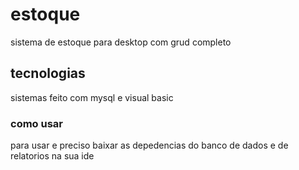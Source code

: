 # estoque
sistema de estoque para desktop com grud completo
## tecnologias
sistemas feito com mysql e visual basic 
### como usar 
para usar e preciso baixar as depedencias do banco de dados e de relatorios na sua ide
